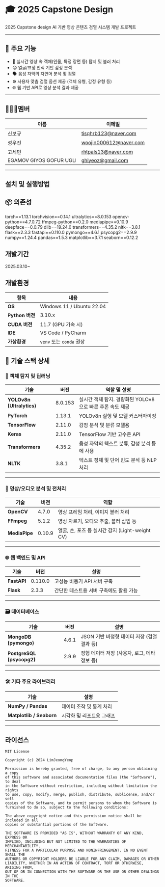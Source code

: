 # 🎓 2025 Capstone Design
2025 Capstone design
AI 기반 영상 콘텐츠 검열 시스템 개발 프로젝트

---

## 🧩 주요 기능
- 🎯 실시간 영상 속 객체(인물, 특정 장면 등) 탐지 및 블러 처리  
- 😊 얼굴/표정 인식 기반 감정 분석  
- 🗣️ 음성 자막의 자연어 분석 및 검열  
- ⚙️ 사용자 맞춤 검열 옵션 제공 (객체 유형, 감정 유형 등)  
- 🌐 웹 기반 API로 영상 분석 결과 제공  

---
## 🧑‍🤝‍🧑멤버
| 이름 | 이메일 |
|------|--------|
| 신보규 | tisqhrb123@naver.com |
| 정우진 | woojin000612@naver.com |
| 고세민 | rhtpals13@naver.com |
| EGAMOV GIYOS GOFUR UGLI | ghiyeoz@gmail.com |

---
## 설치 및 실행방법


## 📦 의존성
torch==1.13.1
torchvision==0.14.1
ultralytics==8.0.153
opencv-python==4.7.0.72
ffmpeg-python==0.2.0
mediapipe==0.10.9
deepface==0.0.79
dlib==19.24.0
transformers==4.35.2
nltk==3.8.1
flask==2.3.3
fastapi==0.110.0
pymongo==4.6.1
psycopg2==2.9.9
numpy==1.24.4
pandas==1.5.3
matplotlib==3.7.1
seaborn==0.12.2


## 개발기간
2025.03.10~

## 개발환경

| 항목 | 내용 |
|------|------|
| **OS** | Windows 11 / Ubuntu 22.04 |
| **Python 버전** | 3.10.x |
| **CUDA 버전** | 11.7 (GPU 가속 시) |
| **IDE** | VS Code / PyCharm |
| **가상환경** | `venv` 또는 `conda` 권장 |


## 🧰 기술 스택 상세

### 🎯 객체 탐지 및 딥러닝

| 기술 | 버전 | 역할 및 설명 |
|------|------|---------------|
| **YOLOv8n (Ultralytics)** | 8.0.153 | 실시간 객체 탐지. 경량화된 YOLOv8으로 빠른 추론 속도 제공 |
| **PyTorch** | 1.13.1 | YOLOv8n 실행 및 모델 커스터마이징 |
| **TensorFlow** | 2.11.0 | 감정 분석 및 분류 모델용 |
| **Keras** | 2.11.0 | TensorFlow 기반 고수준 API |
| **Transformers** | 4.35.2 | 음성 자막의 텍스트 분류, 감성 분석 등에 사용 |
| **NLTK** | 3.8.1 | 텍스트 정제 및 단어 빈도 분석 등 NLP 처리 |

---

### 🎥 영상/오디오 분석 및 전처리

| 기술 | 버전 | 역할 |
|------|------|------|
| **OpenCV** | 4.7.0 | 영상 프레임 처리, 이미지 블러 처리 |
| **FFmpeg** | 5.1.2 | 영상 자르기, 오디오 추출, 블러 삽입 등 |
| **MediaPipe** | 0.10.9 | 얼굴, 손, 포즈 등 실시간 감지 (Light-weight CV) |

---

### 🌐 웹 백엔드 및 API

| 기술 | 버전 | 설명 |
|------|------|------|
| **FastAPI** | 0.110.0 | 고성능 비동기 API 서버 구축 |
| **Flask** | 2.3.3 | 간단한 테스트용 서버 구축에도 활용 가능 |

---

### 🗃 데이터베이스

| 기술 | 버전 | 설명 |
|------|------|------|
| **MongoDB (pymongo)** | 4.6.1 | JSON 기반 비정형 데이터 저장 (검열 결과 등) |
| **PostgreSQL (psycopg2)** | 2.9.9 | 정형 데이터 저장 (사용자, 로그, 메타 정보 등) |

---

### 🛠 기타 주요 라이브러리

| 기술 | 설명 |
|------|------|
| **NumPy / Pandas** | 데이터 조작 및 통계 처리 |
| **Matplotlib / Seaborn** | 시각화 및 리포트용 그래프 |

---


## 라이선스

    MIT License

    Copyright (c) 2024 LimJeongYeop

    Permission is hereby granted, free of charge, to any person obtaining a copy
    of this software and associated documentation files (the "Software"), to deal
    in the Software without restriction, including without limitation the rights
    to use, copy, modify, merge, publish, distribute, sublicense, and/or sell
    copies of the Software, and to permit persons to whom the Software is
    furnished to do so, subject to the following conditions:
    
    The above copyright notice and this permission notice shall be included in all
    copies or substantial portions of the Software.
    
    THE SOFTWARE IS PROVIDED "AS IS", WITHOUT WARRANTY OF ANY KIND, EXPRESS OR 
    IMPLIED, INCLUDING BUT NOT LIMITED TO THE WARRANTIES OF MERCHANTABILITY,
    FITNESS FOR A PARTICULAR PURPOSE AND NONINFRINGEMENT. IN NO EVENT SHALL THE
    AUTHORS OR COPYRIGHT HOLDERS BE LIABLE FOR ANY CLAIM, DAMAGES OR OTHER
    LIABILITY, WHETHER IN AN ACTION OF CONTRACT, TORT OR OTHERWISE, ARISING FROM,
    OUT OF OR IN CONNECTION WITH THE SOFTWARE OR THE USE OR OTHER DEALINGS IN THE
    SOFTWARE.
